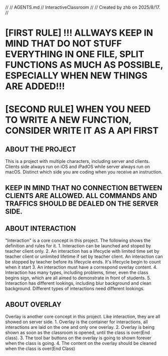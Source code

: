//
//  AGENTS.md
//  InteractiveClassroom
//
//  Created by zhb on 2025/8/17.
//

# [FIRST RULE] !!! ALLWAYS KEEP IN MIND THAT DO NOT STUFF EVERYTHING IN ONE FILE, SPLIT FUNCTIONS AS MUCH AS POSSIBLE, ESPECIALLY WHEN NEW THINGS ARE ADDED!!!
# [SECOND RULE] WHEN YOU NEED TO WRITE A NEW FUNCTION, CONSIDER WRITE IT AS A API FIRST

## ABOUT THE PROJECT

This is a project with multiple characters, including server and clients. Clients side always run on iOS and iPadOS while server always run on macOS. Distinct which side you are coding when you receive an instruction.

## KEEP IN MIND THAT NO CONNECTION BETWEEN CLIENTS ARE ALLOWED. ALL COMMANDS AND TRAFFICS SHOULD BE DEALED ON THE SERVER SIDE.

## ABOUT INTERACTION

"Interaction" is a core concept in this project. The following shows the definition and rules for it.
    1. Interaction can be launched and stoped by teacher client only.
    2. An interaction has a lifecycle with limited time set by teacher client or unlimited lifetime if set by teacher client. An interaction can be stopped by teacher before its lifecycle ends. It's lifecycle begin to count when it start
    3. An interaction must have a correspond overlay content.
    4. Interaction has many types, including problems, timer, even the class begins sign, which are all aimed to demonstrate in front of students.
    5. Interaction has different lookings, including blur background and clean background. Different types of interactions need different lookings.
    
## ABOUT OVERLAY

Overlay is another core concept in this project. Like interaction, they are all showed on server side.
    1. Overlay is the container for interactions, all interactions are laid on the one and only one overlay.
    2. Overlay is being shown as soon as the classroom is opened, until the class is over(End class).
    3. The tool bar buttons on the overlay is going to shown forever when the class is going.
    4. The content on the overlay should be cleaned when the class is over(End Class)
    
